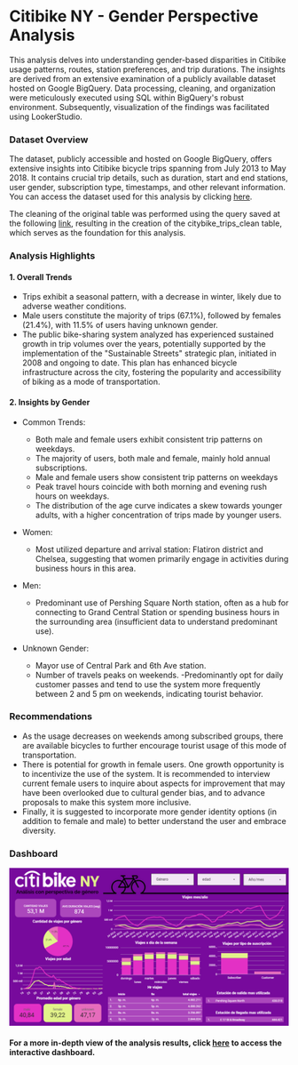 # Citibike NY - Gender Perspective Analysis
This analysis delves into understanding gender-based disparities in Citibike usage patterns, routes, station preferences, and trip durations. The insights are derived from an extensive examination of a publicly available dataset hosted on Google BigQuery. Data processing, cleaning, and organization were meticulously executed using SQL within BigQuery's robust environment. Subsequently, visualization of the findings was facilitated using LookerStudio.

### Dataset Overview
The dataset, publicly accessible and hosted on Google BigQuery, offers extensive insights into Citibike bicycle trips spanning from July 2013 to May 2018. It contains crucial trip details, such as duration, start and end stations, user gender, subscription type, timestamps, and other relevant information. You can access the dataset used for this analysis by clicking [here](https://console.cloud.google.com/marketplace/product/city-of-new-york/nyc-citi-bike?project=data-sandbox-319716).

The cleaning of the original table was performed using the query saved at the following [link](https://github.com/mjgalaz/citibikeNY-trips-gender--perspective/blob/main/dataset_clean_SQL), resulting in the creation of the citybike_trips_clean table, which serves as the foundation for this analysis.

### Analysis Highlights
#### 1. Overall Trends
   - Trips exhibit a seasonal pattern, with a decrease in winter, likely due to adverse weather conditions.
   - Male users constitute the majority of trips (67.1%), followed by females (21.4%), with 11.5% of users having unknown gender.
   - The public bike-sharing system analyzed has experienced sustained growth in trip volumes over the years, potentially supported by the implementation of the "Sustainable Streets" strategic plan, initiated in 2008 and ongoing to date. This plan has enhanced bicycle infrastructure across the city, fostering the popularity and accessibility of biking as a mode of transportation.
  
#### 2. Insights by Gender
- Common Trends:
  - Both male and female users exhibit consistent trip patterns on weekdays.
  - The majority of users, both male and female, mainly hold annual subscriptions.
  - Male and female users show consistent trip patterns on weekdays
  - Peak travel hours coincide with both morning and evening rush hours on weekdays.
  - The distribution of the age curve indicates a skew towards younger adults, with a higher concentration of trips made by younger users.

- Women:
  - Most utilized departure and arrival station: Flatiron district and Chelsea, suggesting that women primarily engage in activities during business hours in this area.
    
- Men:
  - Predominant use of Pershing Square North station, often as a hub for connecting to Grand Central Station or spending business hours in the surrounding area (insufficient data to understand predominant use).
    
- Unknown Gender:
  - Mayor use of Central Park and 6th Ave station.
  - Number of travels peaks on weekends.
  -Predominantly opt for daily customer passes and tend to use the system more frequently between 2 and 5 pm on weekends, indicating tourist behavior.

 ### Recommendations
  - As the usage decreases on weekends among subscribed groups, there are available bicycles to further encourage tourist usage of this mode of transportation.
  - There is potential for growth in female users. One growth opportunity is to incentivize the use of the system. It is recommended to interview current female users to inquire about aspects for improvement that may have been overlooked due to cultural gender bias, and to advance proposals to make this system more inclusive.
  - Finally, it is suggested to incorporate more gender identity options (in addition to female and male) to better understand the user and embrace diversity.
    
 ### Dashboard
  ![](https://raw.githubusercontent.com/mjgalaz/citibikeNY-trips-gender--perspective/main/dashboard.png)
  
 #### For a more in-depth view of the analysis results, click [here](https://lookerstudio.google.com/reporting/09c6e4ad-9c1b-455a-92fc-b7c22eeef7c1) to access the interactive dashboard.


